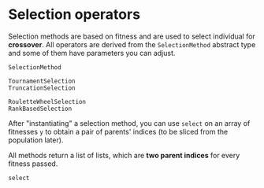 # Selection operators

Selection methods are based on fitness and are used to select individual for **crossover**.
All operators are derived from the `SelectionMethod` abstract type and some of them have parameters you can adjust.

```@docs
SelectionMethod
```

```@docs
TournamentSelection
TruncationSelection
```

```@docs
RouletteWheelSelection
RankBasedSelection
```

After "instantiating" a selection method, you can use `select` on an array of fitnesses `y` to obtain a pair of parents' indices (to be sliced from the population later).

All methods return a list of lists, which are **two parent indices** for every fitness passed.

```@docs
select
```
